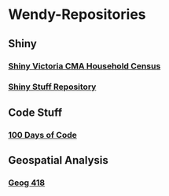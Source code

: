 # Wendy-Repositories

## Shiny
### [Shiny Victoria CMA Household Census](https://wendyanthony.shinyapps.io/VicCensusApp/)
### [Shiny Stuff Repository](https://github.com/WendyAnthony/ShinyStuff)

## Code Stuff
### [100 Days of Code](https://github.com/WendyAnthony/100-days-of-code/blob/master/Code-Projects-2020.md)

## Geospatial Analysis
### [Geog 418](https://github.com/WendyAnthony/Geog418-Spatial-Analysis)
